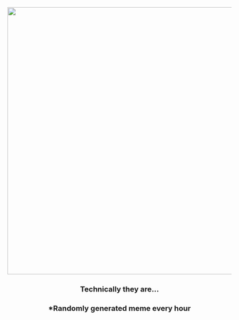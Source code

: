 <p align="center">
        <img src="https://i.redd.it/69nva6rj3et91.jpg" width="600" height="600">
        </p>
        <h3 align="center">Technically they are…</h3>
        <h3 align="center">*Randomly generated meme every hour</h3>
    